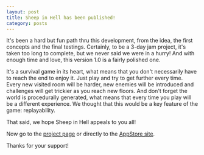 ```yaml
---
layout: post
title: Sheep in Hell has been published!
category: posts
---
```


It's been a hard but fun path thru this development, from the idea, the first concepts and the final testings. Certainly, to be a 3-day jam project, it's taken too long to complete, but we never said we were in a hurry! And with enough time and love, this version 1.0 is a fairly polished one.

It's a survival game in its heart, what means that you don't necessarily have to reach the end to enjoy it. Just play and try to get further every time. Every new visited room will be harder, new enemies will be introduced and challenges will get trickier as you reach new floors. And don't forget the world is procedurally generated, what means that every time you play will be a different experience. We thought that this would be a key feature of the game: replayability.

That said, we hope Sheep in Hell appeals to you all!

Now go to the [project page](http://www.david.cm/sheepinhell) or directly to the [AppStore site](https://itunes.apple.com/es/app/sheep-in-hell/id788371896?mt=8).

Thanks for your support!